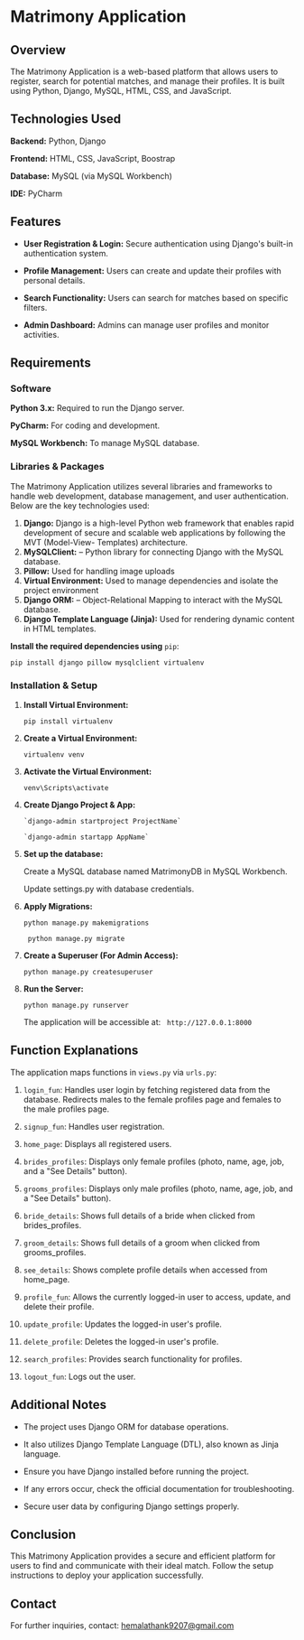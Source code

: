 # Matrimony Application

## Overview
The Matrimony Application is a web-based platform that allows users to register, search for potential matches, and manage their profiles. It is built using Python, Django, MySQL, HTML, CSS, and JavaScript.

## Technologies Used

__Backend:__ Python, Django

__Frontend:__ HTML, CSS, JavaScript, Boostrap

__Database:__ MySQL (via MySQL Workbench)

__IDE:__ PyCharm

## Features

* **User Registration & Login:** Secure authentication using Django's built-in authentication system.

* **Profile Management:** Users can create and update their profiles with personal details.

* **Search Functionality:** Users can search for matches based on specific filters.

* **Admin Dashboard:** Admins can manage user profiles and monitor activities.

## Requirements

### Software

**Python 3.x:** Required to run the Django server.

**PyCharm:** For coding and development.

**MySQL Workbench:** To manage MySQL database.

### Libraries & Packages
The Matrimony Application utilizes several libraries and frameworks to handle web development, database management, and user authentication. Below are the key technologies used:

1. **Django:** Django is a high-level Python web framework that enables rapid development of secure and scalable web applications by following the MVT (Model-View-                        Templates) architecture.
2. **MySQLClient:** – Python library for connecting Django with the MySQL database.
3. **Pillow:** Used for handling image uploads 
4. **Virtual Environment:** Used to manage dependencies and isolate the project environment
5. **Django ORM:** – Object-Relational Mapping to interact with the MySQL database.
7. **Django Template Language (Jinja):** Used for rendering dynamic content in HTML templates.

**Install the required dependencies using** `pip`:

`pip install django pillow mysqlclient virtualenv`

### Installation & Setup

1. **Install Virtual Environment:**

      `pip install virtualenv`

2. **Create a Virtual Environment:**

      `virtualenv venv`

3. **Activate the Virtual Environment:**

      `venv\Scripts\activate`

4. **Create Django Project & App:**

       `django-admin startproject ProjectName`
   
       `django-admin startapp AppName`

6. **Set up the database:**

      Create a MySQL database named MatrimonyDB in MySQL Workbench.
   
      Update settings.py with database credentials.

8. **Apply Migrations:**

    `python manage.py makemigrations`
   
   ` python manage.py migrate`
   
10. **Create a Superuser (For Admin Access):**

      `python manage.py createsuperuser`

8. **Run the Server:**

      `python manage.py runserver`

      The application will be accessible at: ` http://127.0.0.1:8000`

## Function Explanations

The application maps functions in `views.py` via `urls.py`:

1. `login_fun`: Handles user login by fetching registered data from the database. Redirects males to the female profiles page and females to the male profiles page.

2. `signup_fun`: Handles user registration.

4. `home_page`: Displays all registered users.

5. `brides_profiles`: Displays only female profiles (photo, name, age, job, and a "See Details" button).

6. `grooms_profiles`: Displays only male profiles (photo, name, age, job, and a "See Details" button).

7. `bride_details`: Shows full details of a bride when clicked from brides_profiles.

8. `groom_details`: Shows full details of a groom when clicked from grooms_profiles.

9. `see_details`: Shows complete profile details when accessed from home_page.

10. `profile_fun`: Allows the currently logged-in user to access, update, and delete their profile.

11. `update_profile`: Updates the logged-in user's profile.

12. `delete_profile`: Deletes the logged-in user's profile.

13. `search_profiles`: Provides search functionality for profiles.

14. `logout_fun`: Logs out the user.

## Additional Notes

* The project uses Django ORM for database operations.

* It also utilizes Django Template Language (DTL), also known as Jinja language.

* Ensure you have Django installed before running the project.

* If any errors occur, check the official documentation for troubleshooting.

* Secure user data by configuring Django settings properly.

## Conclusion

This Matrimony Application provides a secure and efficient platform for users to find and communicate with their ideal match. Follow the setup instructions to deploy your application successfully.

## Contact

For further inquiries, contact: hemalathank9207@gmail.com

